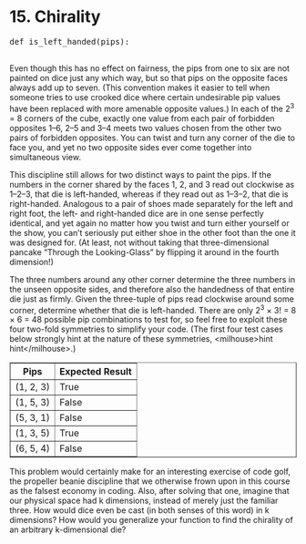 <!DOCTYPE html>
<html>
<head>
    <title>15. Chirality</title>
</head>
<body>
    <h1>15. Chirality</h1>
    <pre>
def is_left_handed(pips):
    </pre>
    <p>
        Even though this has no effect on fairness, the pips from one to six are not painted on dice just any which way, but so that pips on the opposite faces always add up to seven. (This convention makes it easier to tell when someone tries to use crooked dice where certain undesirable pip values have been replaced with more amenable opposite values.) In each of the 2<sup>3</sup> = 8 corners of the cube, exactly one value from each pair of forbidden opposites 1–6, 2–5 and 3–4 meets two values chosen from the other two pairs of forbidden opposites. You can twist and turn any corner of the die to face you, and yet no two opposite sides ever come together into simultaneous view.
    </p>
    <p>
        This discipline still allows for two distinct ways to paint the pips. If the numbers in the corner shared by the faces 1, 2, and 3 read out clockwise as 1–2–3, that die is left-handed, whereas if they read out as 1–3–2, that die is right-handed. Analogous to a pair of shoes made separately for the left and right foot, the left- and right-handed dice are in one sense perfectly identical, and yet again no matter how you twist and turn either yourself or the show, you can’t seriously put either shoe in the other foot than the one it was designed for. (At least, not without taking that three-dimensional pancake “Through the Looking-Glass” by flipping it around in the fourth dimension!)
    </p>
    <p>
        The three numbers around any other corner determine the three numbers in the unseen opposite sides, and therefore also the handedness of that entire die just as firmly. Given the three-tuple of pips read clockwise around some corner, determine whether that die is left-handed. There are only 2<sup>3</sup> × 3! = 8 × 6 = 48 possible pip combinations to test for, so feel free to exploit these four two-fold symmetries to simplify your code. (The first four test cases below strongly hint at the nature of these symmetries, &lt;milhouse&gt;hint hint&lt;/milhouse&gt;.)
    </p>
    <table border="1">
        <thead>
            <tr>
                <th>Pips</th>
                <th>Expected Result</th>
            </tr>
        </thead>
        <tbody>
            <tr>
                <td>(1, 2, 3)</td>
                <td>True</td>
            </tr>
            <tr>
                <td>(1, 5, 3)</td>
                <td>False</td>
            </tr>
            <tr>
                <td>(5, 3, 1)</td>
                <td>False</td>
            </tr>
            <tr>
                <td>(1, 3, 5)</td>
                <td>True</td>
            </tr>
            <tr>
                <td>(6, 5, 4)</td>
                <td>False</td>
            </tr>
        </tbody>
    </table>
    <p>
      This problem would certainly make for an interesting exercise of code golf, the propeller beanie discipline that we otherwise frown upon in this course as the falsest economy in coding. Also, after solving that one, imagine that our physical space had k dimensions, instead of merely just the familiar three. How would dice even be cast (in both senses of this word) in k dimensions? How would you generalize your function to find the chirality of an arbitrary k-dimensional die?
    </p>
</body>
</html>
